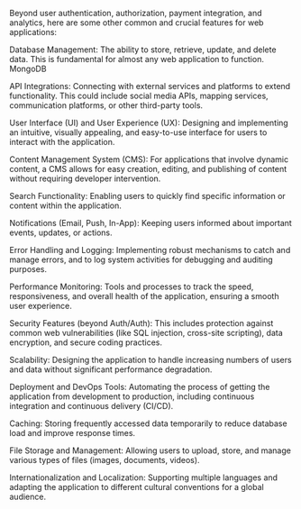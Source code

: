 Beyond user authentication, authorization, payment integration, and analytics, here are some other common and crucial features for web applications:

Database Management: The ability to store, retrieve, update, and delete data. This is fundamental for almost any web application to function.
MongoDB

API Integrations: Connecting with external services and platforms to extend functionality. This could include social media APIs, mapping services, communication platforms, or other third-party tools.


User Interface (UI) and User Experience (UX): Designing and implementing an intuitive, visually appealing, and easy-to-use interface for users to interact with the application.


Content Management System (CMS): For applications that involve dynamic content, a CMS allows for easy creation, editing, and publishing of content without requiring developer intervention.


Search Functionality: Enabling users to quickly find specific information or content within the application.


Notifications (Email, Push, In-App): Keeping users informed about important events, updates, or actions.


Error Handling and Logging: Implementing robust mechanisms to catch and manage errors, and to log system activities for debugging and auditing purposes.


Performance Monitoring: Tools and processes to track the speed, responsiveness, and overall health of the application, ensuring a smooth user experience.


Security Features (beyond Auth/Auth): This includes protection against common web vulnerabilities (like SQL injection, cross-site scripting), data encryption, and secure coding practices.


Scalability: Designing the application to handle increasing numbers of users and data without significant performance degradation.


Deployment and DevOps Tools: Automating the process of getting the application from development to 
production, including continuous integration and continuous delivery (CI/CD).


Caching: Storing frequently accessed data temporarily to reduce database load and improve response times.


File Storage and Management: Allowing users to upload, store, and manage various types of files (images, documents, videos).


Internationalization and Localization: Supporting multiple languages and adapting the application to different cultural conventions for a global audience.